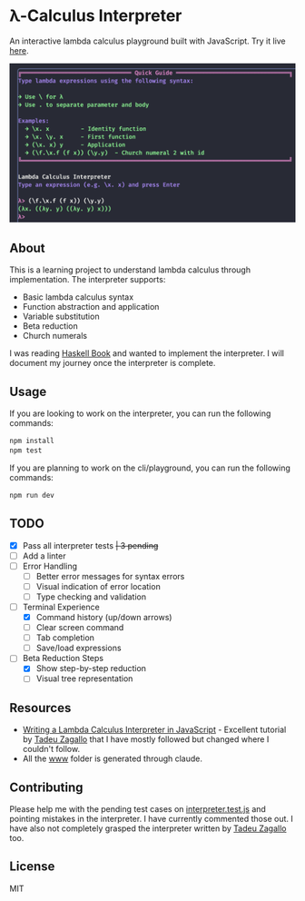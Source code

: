# λ-Calculus Interpreter

An interactive lambda calculus playground built with JavaScript. Try it live [here](https://chakshugautam.github.io/lc-interpreter/).

![Lambda Calculus Interpreter Screenshot](docs/screenshot.png)

## About

This is a learning project to understand lambda calculus through implementation. The interpreter supports:
- Basic lambda calculus syntax
- Function abstraction and application
- Variable substitution
- Beta reduction
- Church numerals

I was reading [Haskell Book](https://haskellbook.com/) and wanted to implement the interpreter. I will document my journey once the interpreter is complete.

## Usage

If you are looking to work on the interpreter, you can run the following commands:
```bash
npm install
npm test
```

If you are planning to work on the cli/playground, you can run the following commands:
```bash
npm run dev
```

## TODO
- [x] Pass all interpreter tests ~~| 3 pending~~
- [ ] Add a linter
- [ ] Error Handling
  - [ ] Better error messages for syntax errors
  - [ ] Visual indication of error location
  - [ ] Type checking and validation
- [ ] Terminal Experience
  - [x] Command history (up/down arrows)
  - [ ] Clear screen command
  - [ ] Tab completion
  - [ ] Save/load expressions
- [ ] Beta Reduction Steps
  - [x] Show step-by-step reduction
  - [ ] Visual tree representation

## Resources

- [Writing a Lambda Calculus Interpreter in JavaScript](https://tadeuzagallo.com/blog/writing-a-lambda-calculus-interpreter-in-javascript-original/) - Excellent tutorial by [Tadeu Zagallo](https://github.com/tadeuzagallo) that I have mostly followed but changed where I couldn't follow.
- All the [www](./www) folder is generated through claude.

## Contributing

Please help me with the pending test cases on [interpreter.test.js](./tests/interpreter.test.js) and pointing mistakes in the interpreter. I have currently commented those out. I have also not completely grasped the interpreter written by [Tadeu Zagallo](https://github.com/tadeuzagallo) too.

## License

MIT